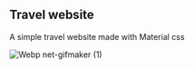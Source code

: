 ## Travel website
A simple travel website made with Material css

![Webp net-gifmaker (1)](https://user-images.githubusercontent.com/43414928/112717161-cf979a80-8f10-11eb-990c-d206e30da0e7.gif)
